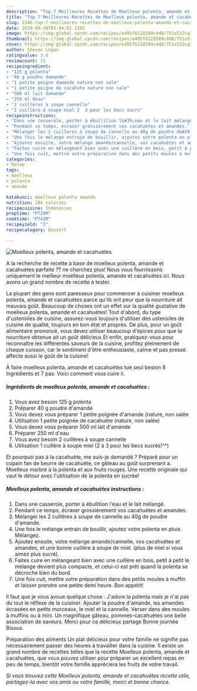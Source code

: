 ```yaml
---
description: "Top 7 Meilleures Recettes de Moelleux polenta, amande et cacahuètes"
title: "Top 7 Meilleures Recettes de Moelleux polenta, amande et cacahuètes"
slug: 2346-top-7-meilleures-recettes-de-moelleux-polenta-amande-et-cacahuetes
date: 2020-09-30T03:44:02.116Z
image: https://img-global.cpcdn.com/recipes/e495f6128589c4d8/751x532cq70/moelleux-polenta-amande-et-cacahuetes-photo-principale-de-la-recette.jpg
thumbnail: https://img-global.cpcdn.com/recipes/e495f6128589c4d8/751x532cq70/moelleux-polenta-amande-et-cacahuetes-photo-principale-de-la-recette.jpg
cover: https://img-global.cpcdn.com/recipes/e495f6128589c4d8/751x532cq70/moelleux-polenta-amande-et-cacahuetes-photo-principale-de-la-recette.jpg
author: Steven Logan
ratingvalue: 3.8
reviewcount: 13
recipeingredient:
- "125 g polenta"
- "40 g poudre damande"
- "1 petite poigne damande nature non sale"
- "1 petite poigne de cacahute nature non sale"
- "500 ml lait damande"
- "250 ml deau"
- "2 cuillères à soupe cannelle"
- "1 cuillère à soupe miel 2  3 pour les becs sucrs"
recipeinstructions:
- "Dans une casserole, porter à ébullition l&#39;eau et le lait mélangé."
- "Pendant ce temps, écraser grossièrement vos cacahuètes et amandes."
- "Mélanger les 2 cuillères à soupe de cannelle au 40g de poudre d&#39;amande."
- "Une fois le mélange entrain de bouillir, ajoutez votre polenta en pluie. Mélangez."
- "Ajoutez ensuite, votre mélange amande/cannelle, vos cacahuètes et amandes, et une bonne cuillère à soupe de miel. (plus de miel si vous aimez plus sucré)."
- "Faites cuire en mélangeant bien avec une cuillère en bois, petit à petit le mélange devient plus compacte, et celui-ci est prêt quand la polenta se décroche bien du bord."
- "Une fois cuit, mettre votre préparation dans des petits moules à muffin et laisser prendre une petite demi heure. Bon appétit!"
categories:
- Resep
tags:
- moelleux
- polenta
- amande

katakunci: moelleux polenta amande 
nutrition: 284 calories
recipecuisine: Indonesian
preptime: "PT20M"
cooktime: "PT43M"
recipeyield: "3"
recipecategory: Dessert

---
```



![Moelleux polenta, amande et cacahuètes](https://img-global.cpcdn.com/recipes/e495f6128589c4d8/751x532cq70/moelleux-polenta-amande-et-cacahuetes-photo-principale-de-la-recette.jpg)

A la recherche de recette à base de moelleux polenta, amande et cacahuètes parfaite ?? ne cherchez plus! Nous vous fournissons uniquement le meilleur moelleux polenta, amande et cacahuètes ici. Nous avons un grand nombre de recette à tester.

La plupart des gens sont paresseux pour commencer à cuisiner moelleux polenta, amande et cacahuètes parce qu'ils ont peur que la nourriture ait mauvais goût. Beaucoup de choses ont un effet sur la qualité gustative de moelleux polenta, amande et cacahuètes! Tout d'abord, du type d'ustensiles de cuisine, assurez-vous toujours d'utiliser des ustensiles de cuisine de qualité, toujours en bon état et propres. De plus, pour un goût alimentaire prononcé, vous devez utiliser beaucoup d'épices pour que la nourriture obtenue ait un goût délicieux Et enfin, pratiquez-vous pour reconnaître les différentes saveurs de la cuisine, profitez pleinement de chaque cuisson, car le sentiment d'être enthousiaste, calme et pas pressé affecte aussi le goût de la cuisine!

<!--inarticleads1-->

À faire moelleux polenta, amande et cacahuètes tue seul besion 8 Ingrédients et 7 pas. Voici comment vous cuire il.

##### Ingrédients de moelleux polenta, amande et cacahuètes :

1. Vous avez besoin 125 g polenta
1. Préparer 40 g poudre d&#39;amande
1. Vous devez vous préparer 1 petite poignée d&#39;amande (nature, non salée
1. Utilisation 1 petite poignée de cacahuète (nature, non salée)
1. Vous devez vous préparer 500 ml lait d&#39;amande
1. Préparer 250 ml d&#39;eau
1. Vous avez besoin 2 cuillères à soupe cannelle
1. Utilisation 1 cuillère à soupe miel (2 à 3 pour les becs sucrés!^^)


Et pourquoi pas à la cacahuète, me suis-je demandé ? Préparé pour un copain fan de beurre de cacahuète, ce gâteau au goût surprenant a. Moelleux marbré à la polenta et aux fruits rouges. Une recette originale qui vaut le détour avec l&#39;utilisation de la polenta en sucrée! 

<!--inarticleads2-->

##### Moelleux polenta, amande et cacahuètes instructions :

1. Dans une casserole, porter à ébullition l&#39;eau et le lait mélangé.
1. Pendant ce temps, écraser grossièrement vos cacahuètes et amandes.
1. Mélanger les 2 cuillères à soupe de cannelle au 40g de poudre d&#39;amande.
1. Une fois le mélange entrain de bouillir, ajoutez votre polenta en pluie. Mélangez.
1. Ajoutez ensuite, votre mélange amande/cannelle, vos cacahuètes et amandes, et une bonne cuillère à soupe de miel. (plus de miel si vous aimez plus sucré).
1. Faites cuire en mélangeant bien avec une cuillère en bois, petit à petit le mélange devient plus compacte, et celui-ci est prêt quand la polenta se décroche bien du bord.
1. Une fois cuit, mettre votre préparation dans des petits moules à muffin et laisser prendre une petite demi heure. Bon appétit!


Il faut que je vous avoue quelque chose : J&#39;adore la polenta mais je n&#39;ai pas du tout le réflexe de la cuisiner. Ajouter la poudre d&#39;amande, les amandes écrasées en petits morceaux, le miel et la cannelle. Verser dans des moules à muffins ou à mini. Un magnifique gâteau, pommes-cacahuètes une belle association de saveurs. Merci pour ce délicieux partage Bonne journée Bisous. 

<!--inarticleads1-->

<p>
Préparation des aliments Un plat délicieux pour votre famille ne signifie pas nécessairement passer des heures à travailler dans la cuisine. Il existe un grand nombre de recettes telles que la recette Moelleux polenta, amande et cacahuètes, que vous pouvez utiliser pour préparer un excellent repas en peu de temps, bientôt votre famille appréciera les fruits de votre travail.
</p>

<p>
<i>Si vous trouvez cette Moelleux polenta, amande et cacahuètes recette utile, partagez-la avec vos amis ou votre famille, merci et bonne chance.</i>
</p>
